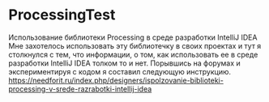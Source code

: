 # ProcessingTest
Использование библиотеки Processing в среде разработки IntelliJ IDEA
Мне захотелось использовать эту библиотечку в своих проектах и тут я столкнулся с тем, что информации, о том, как использовать ее в среде разработки IntelliJ IDEA толком то и нет.
Порывшись на форумах и экспериментируя с кодом я составил следующую инструкцию.
https://needforit.ru/index.php/designers/ispolzovanie-biblioteki-processing-v-srede-razrabotki-intellij-idea
